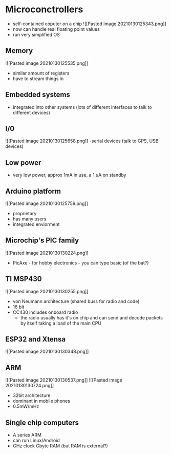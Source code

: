 # Microconctrollers
- self-contained coputer on a chip
![[Pasted image 20210130125343.png]]
- now can handle real floating point values
- run very simplified OS


## Memory
![[Pasted image 20210130125535.png]]
- similar amount of registers
- have to stream things in

## Embedded systems
- integrated into other systems (lots of different interfaces to talk to different devices)

## I/0
![[Pasted image 20210130125658.png]]
-serial devices (talk to GPS, USB devices)

## Low power
- very low power, approx 1mA in use, a 1 $\mu$A on standby

## Arduino platform
![[Pasted image 20210130125759.png]]
- proprietary
- has many users
- integrated enviorment 

## Microchip's PIC family
![[Pasted image 20210130130224.png]]
- PicAxe - for hobby electronics - you can type basic (of the bat?)

## TI MSP430
![[Pasted image 20210130130255.png]]
- von Neumann architecture (shared buss for radio and code)
- 16 bit
- CC430 includes onboard radio
	- the radio usually has it's on chip and can send and decode packets by itself taking a load of the main CPU

## ESP32 and Xtensa
![[Pasted image 20210130130348.png]]

## ARM
![[Pasted image 20210130130537.png]]
![[Pasted image 20210130130724.png]]
- 32bit architecture
- dominant in mobile phones
- 0.5mW/mHz

## Single chip computers
- A series ARM
- can run Linux/Android
- GHz clock Gbyte RAM (but RAM is external?)